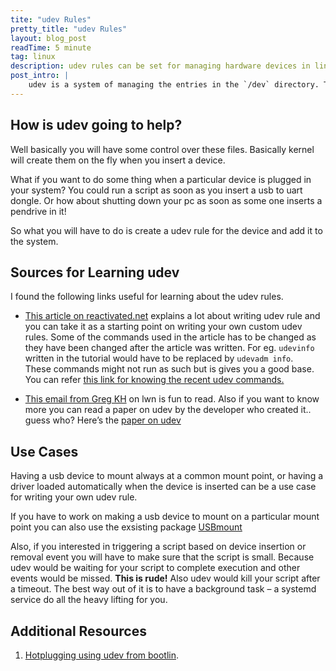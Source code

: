 ```yaml
---
tite: "udev Rules"
pretty_title: "udev Rules"
layout: blog_post
readTime: 5 minute
tag: linux
description: udev rules can be set for managing hardware devices in linux. udev rules can be used to trigger scripts based on hardware events.
post_intro: |
    udev is a system of managing the entries in the `/dev` directory. The entries in `/dev` directories are special they are device files and not regular files. So if you have a uart to usb dongle plugged into your computer you will have one entry for it in the `/dev` directory.
---
```


## How is udev going to help?
Well basically you will have some control over these files. Basically kernel will 
create them on the fly when you insert a device.

What if you want to do some thing when a particular device is plugged in your
system? You could run a script as soon as you insert a usb to uart dongle. Or 
how about shutting down your pc as soon as some one inserts a pendrive in it!

So what you will have to do is create a udev rule for the device and add it to 
the system. 

## Sources for Learning udev
I found the following links useful for learning about the 
udev rules.

+ <a href="http://www.reactivated.net/writing_udev_rules.html" target="_blank" 
title="article on writing udev rules">This article on 
reactivated.net</a> explains a lot about writing udev rule and you can take it as a 
starting point on writing your own custom udev rules. 
Some of the commands used in the article has to be changed as they have 
been changed after the article was written. For eg. `udevinfo` written in the 
tutorial would have to be replaced by `udevadm info`.  
These commands might not run as such but is gives you a good base. 
You can refer <a href="https://www.tecmint.com/udev-for-device-detection-management-in-linux/" target="_blank" title="article on recent udev commands">this link for knowing the recent udev commands.</a>

+ <a href="https://lwn.net/Articles/65197/" target="_blank" title="email from Greg KH regarding udev">This email from Greg KH</a> on lwn is fun to read. Also if you want to know more you can read a paper on udev by the 
developer who created it.. guess who? Here’s the <a href="https://landley.net/kdocs/ols/2003/ols2003-pages-249-257.pdf" title="paper on udev" target="_blank">paper on udev</a>


## Use Cases
Having a usb device to mount always at a common mount point, or having a driver 
loaded automatically when the device is inserted can be a use case for writing 
your own udev rule.

If you have to work on making a usb device to mount on a particular mount point 
you can also use the exsisting package <a href="https://github.com/rbrito/usbmount" 
title="github repository of USB mount" target="_blank">USBmount</a>

Also, if you interested in triggering a script based on device insertion or 
removal event you will have to make sure that the script is small. Because udev 
would be waiting for your script to complete execution and other events would be
missed. **This is rude!** Also udev would kill your script after a timeout. The 
best way out of it is to have a background task – a systemd service do all the 
heavy lifting for you.

## Additional Resources
1. <a href="https://bootlin.com/doc/legacy/udev/udev.pdf" target="_blank" title="hotplugging using udev from bootlin">Hotplugging using udev from bootlin</a>.
